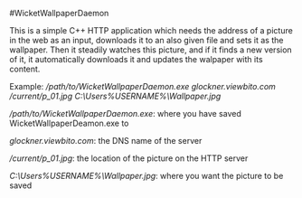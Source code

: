 #WicketWallpaperDaemon

This is a simple C++ HTTP application which needs the address of a picture in the web as an input, downloads it to an also given file and sets it as the wallpaper. Then it steadily watches this picture, and if it finds a new version of it, it automatically 
downloads it and updates the walpaper with its content.

Example: */path/to/WicketWallpaperDaemon.exe glockner.viewbito.com /current/p_01.jpg C:\Users\%USERNAME%\Wallpaper.jpg*

*/path/to/WicketWallpaperDaemon.exe*: where you have saved WicketWallpaperDeamon.exe to

*glockner.viewbito.com*: the DNS name of the server

*/current/p_01.jpg*: the location of the picture on the HTTP server

*C:\Users\%USERNAME%\Wallpaper.jpg*: where you want the picture to be saved

